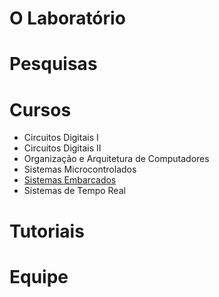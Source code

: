 # O Laboratório

# Pesquisas

# Cursos

- Circuitos Digitais I
- Circuitos Digitais II
- Organização e Arquitetura de Computadores
- Sistemas Microcontrolados
- [Sistemas Embarcados](cursos/sistemas_embarcados/README.md)
- Sistemas de Tempo Real

# Tutoriais

# Equipe
